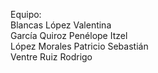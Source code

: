 Equipo:\
Blancas López Valentina\
García Quiroz Penélope Itzel\
López Morales Patricio Sebastián\
Ventre Ruiz Rodrigo
